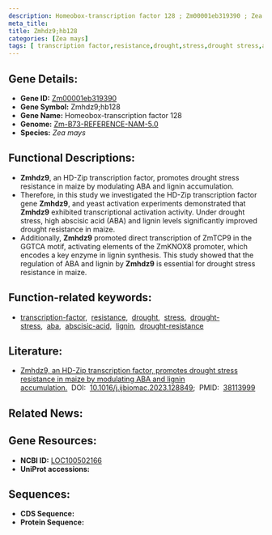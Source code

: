 ```yaml
---
description: Homeobox-transcription factor 128 ; Zm00001eb319390 ; Zea mays
meta_title:
title: Zmhdz9;hb128
categories: [Zea mays]
tags: [ transcription factor,resistance,drought,stress,drought stress,aba,abscisic acid,lignin,drought resistance ]
---
```


## Gene Details:
- **Gene ID:**	[Zm00001eb319390](https://www.maizegdb.org/gene_center/gene/Zm00001eb319390)
- **Gene Symbol:** Zmhdz9;hb128
- **Gene Name:** Homeobox-transcription factor 128
- **Genome:** [Zm-B73-REFERENCE-NAM-5.0](https://www.maizegdb.org/genome/assembly/Zm-B73-REFERENCE-NAM-5.0)
- **Species:** *Zea mays*

## Functional Descriptions:
   - **Zmhdz9**, an HD-Zip transcription factor, promotes drought stress resistance in maize by modulating ABA and lignin accumulation.
   - Therefore, in this study we investigated the HD-Zip transcription factor gene **Zmhdz9**, and yeast activation experiments demonstrated that **Zmhdz9** exhibited transcriptional activation activity. Under drought stress, high abscisic acid (ABA) and lignin levels significantly improved drought resistance in maize.
   - Additionally, **Zmhdz9** promoted direct transcription of ZmTCP9 in the GGTCA motif, activating elements of the ZmKNOX8 promoter, which encodes a key enzyme in lignin synthesis. This study showed that the regulation of ABA and lignin by **Zmhdz9** is essential for drought stress resistance in maize.

## Function-related keywords:
- [transcription-factor](/tags/transcription-factor/),&nbsp;&nbsp;[resistance](/tags/resistance/),&nbsp;&nbsp;[drought](/tags/drought/),&nbsp;&nbsp;[stress](/tags/stress/),&nbsp;&nbsp;[drought-stress](/tags/drought-stress/),&nbsp;&nbsp;[aba](/tags/aba/),&nbsp;&nbsp;[abscisic-acid](/tags/abscisic-acid/),&nbsp;&nbsp;[lignin](/tags/lignin/),&nbsp;&nbsp;[drought-resistance](/tags/drought-resistance/)

## Literature:
   - [Zmhdz9, an HD-Zip transcription factor, promotes drought stress resistance in maize by modulating ABA and lignin accumulation.]( https://www.sciencedirect.com/science/article/abs/pii/S0141813023057483?via%3Dihub)&nbsp;&nbsp;DOI:&nbsp;&nbsp;[10.1016/j.ijbiomac.2023.128849](https://www.sciencedirect.com/science/article/abs/pii/S0141813023057483?via%3Dihub);&nbsp;&nbsp;PMID:&nbsp;&nbsp;[38113999](https://pubmed.ncbi.nlm.nih.gov/38113999/)

## Related News:

## Gene Resources:
- **NCBI ID:**  [LOC100502166](https://www.ncbi.nlm.nih.gov/gene/?term=LOC100502166)
- **UniProt accessions:** [](https://www.uniprot.org/uniprotkb//entry)



## Sequences:
- **CDS Sequence:**
- **Protein Sequence:**
